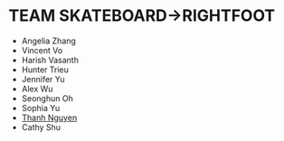 # TEAM SKATEBOARD->RIGHTFOOT

- Angelia Zhang
- Vincent Vo
- Harish Vasanth
- Hunter Trieu
- Jennifer Yu
- Alex Wu
- Seonghun Oh
- Sophia Yu
- [Thanh Nguyen](https://thanhdiemnguyen.github.io/CSE110Project/)
- Cathy Shu
